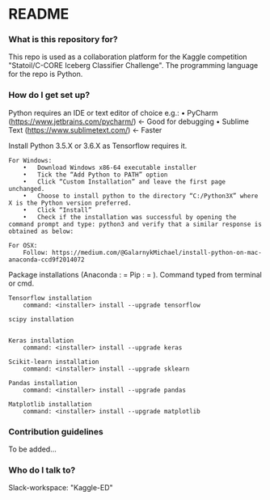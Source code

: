 # README #

### What is this repository for? ###

This repo is used as a collaboration platform for the Kaggle competition "Statoil/C-CORE Iceberg Classifier Challenge". The programming language for the repo is Python.

### How do I get set up? ###

Python requires an IDE or text editor of choice e.g.: 
	•	PyCharm (https://www.jetbrains.com/pycharm/) 		<- Good for debugging
	•	Sublime Text (https://www.sublimetext.com/) 		<- Faster

Install Python 3.5.X or 3.6.X as Tensorflow requires it. 

	For Windows: 
		•	Download Windows x86-64 executable installer
		•	Tick the “Add Python to PATH” option 
		•	Click “Custom Installation” and leave the first page unchanged. 
		•	Choose to install python to the directory “C:/Python3X” where X is the Python version preferred. 
		•	Click “Install” 
		•	Check if the installation was successful by opening the command prompt and type: python3 and verify that a similar response is obtained as below: 

	For OSX: 
		Follow: https://medium.com/@GalarnykMichael/install-python-on-mac-anaconda-ccd9f2014072

Package installations (Anaconda : <installer> = <conda> Pip : <installer> = <pip>). Command typed from terminal or cmd. 

	Tensorflow installation 
		command: <installer> install --upgrade tensorflow 

	scipy installation
		

	Keras installation
		command: <installer> install --upgrade keras
		
	Scikit-learn installation
		command: <installer> install --upgrade sklearn 
	
	Pandas installation
		command: <installer> install --upgrade pandas
		
	Matplotlib installation
		command: <installer> install --upgrade matplotlib 
		
### Contribution guidelines ###

To be added...

### Who do I talk to? ###

Slack-workspace: "Kaggle-ED"
